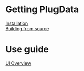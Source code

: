 # Getting PlugData
 [Installation](Installation)	
 [Building from source](Building-from-source)	

# Use guide
 [UI Overview](UI-Overview)	